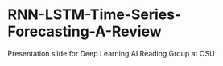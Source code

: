 # RNN-LSTM-Time-Series-Forecasting-A-Review
Presentation slide for Deep Learning AI Reading Group at OSU
